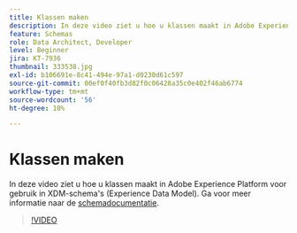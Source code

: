 ```yaml
---
title: Klassen maken
description: In deze video ziet u hoe u klassen maakt in Adobe Experience Platform voor gebruik in XDM-schema's (Experience Data Model).
feature: Schemas
role: Data Architect, Developer
level: Beginner
jira: KT-7936
thumbnail: 333538.jpg
exl-id: b106691e-8c41-494e-97a1-d0230d61c597
source-git-commit: 00ef0f40fb3d82f0c06428a35c0e402f46ab6774
workflow-type: tm+mt
source-wordcount: '56'
ht-degree: 10%

---
```


# Klassen maken

In deze video ziet u hoe u klassen maakt in Adobe Experience Platform voor gebruik in XDM-schema&#39;s (Experience Data Model). Ga voor meer informatie naar de [schemadocumentatie](https://experienceleague.adobe.com/docs/experience-platform/xdm/home.html?lang=nl).

>[!VIDEO](https://video.tv.adobe.com/v/333538?learn=on)
